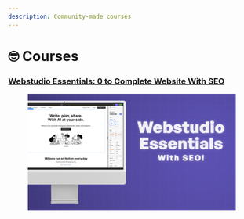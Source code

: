 ```yaml
---
description: Community-made courses
---
```


# 🤓 Courses

### [Webstudio Essentials: 0 to Complete Website With SEO](https://shop.createtoday.io/l/webstudio-essentials)

<figure><img src="../.gitbook/assets/image (1).png" alt=""><figcaption></figcaption></figure>
